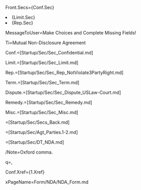 Front.Secs={Conf.Sec}<li>{Limit.Sec}<li>{Rep.Sec}

MessageToUser=Make Choices and Complete Missing Fields!

Ti=Mutual Non-Disclosure Agreement

Conf.=[Startup/Sec/Sec_Confidential.md]

Limit.=[Startup/Sec/Sec_Limit.md]

Rep.=[Startup/Sec/Sec_Rep_NotViolate3PartyRight.md]

Term.=[Startup/Sec/Sec_Term.md]

Dispute.=[Startup/Sec/Sec_Dispute_USLaw-Court.md]

Remedy.=[Startup/Sec/Sec_Remedy.md]

Misc.=[Startup/Sec/Sec_Misc.md]

=[Startup/Sec/Secs_Back.md]

=[Startup/Sec/Agt_Parties.1-2.md]

=[Startup/Sec/DT_NDA.md]

/Note=Oxford comma.

q=,

Conf.Xref={1.Xref}

xPageName=Form/NDA/NDA_Form.md